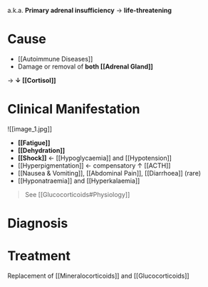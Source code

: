 a.k.a. **Primary adrenal insufficiency** → **life-threatening**

# Cause
- [[Autoimmune Diseases]]
- Damage or removal of **both [[Adrenal Gland]]**

→ **↓ [[Cortisol]]**

# Clinical Manifestation

![[image_1.jpg]]

- **[[Fatigue]]**
- **[[Dehydration]]**
- **[[Shock]]** ← [[Hypoglycaemia]] and [[Hypotension]]
- [[Hyperpigmentation]] ← compensatory ↑ [[ACTH]]
- [[Nausea & Vomiting]], [[Abdominal Pain]], [[Diarrhoea]] (rare)
- [[Hyponatraemia]] and [[Hyperkalaemia]]

> See [[Glucocorticoids#Physiology]]

# Diagnosis


# Treatment
Replacement of [[Mineralocorticoids]] and [[Glucocorticoids]]